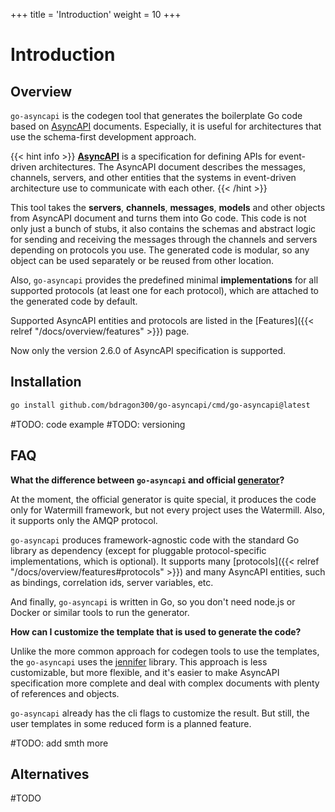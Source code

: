 +++
title = 'Introduction'
weight = 10
+++

# Introduction

## Overview

`go-asyncapi` is the codegen tool that generates the boilerplate Go code based on [AsyncAPI](https://www.asyncapi.com/) 
documents. Especially, it is useful for architectures that use the schema-first development approach.

{{< hint info >}}
**[AsyncAPI](https://www.asyncapi.com/)** is a specification for defining APIs for event-driven architectures. The 
AsyncAPI document describes the messages, channels, servers, and other entities that the systems in event-driven 
architecture use to communicate with each other.
{{< /hint >}}

This tool takes the **servers**, **channels**, **messages**, **models** and other objects from AsyncAPI document and 
turns them into Go code. This code is not only just a bunch of stubs, it also contains the schemas and abstract 
logic for sending and receiving the messages through the channels and servers depending on protocols you use. The 
generated code is modular, so any object can be used separately or be reused from other location.

Also, `go-asyncapi` provides the predefined minimal **implementations** for all supported protocols (at least one 
for each protocol), which are attached to the generated code by default.

Supported AsyncAPI entities and protocols are listed in the [Features]({{< relref "/docs/overview/features" >}}) page.

Now only the version 2.6.0 of AsyncAPI specification is supported.

## Installation

```bash
go install github.com/bdragon300/go-asyncapi/cmd/go-asyncapi@latest
```

#TODO: code example
#TODO: versioning

## FAQ

**What the difference between `go-asyncapi` and official [generator](https://github.com/asyncapi/generator)?**

At the moment, the official generator is quite special, it produces the code only for Watermill framework, but not every
project uses the Watermill. Also, it supports only the AMQP protocol.

`go-asyncapi` produces framework-agnostic code with the standard Go library as dependency (except for
pluggable protocol-specific implementations, which is optional). It supports many 
[protocols]({{< relref "/docs/overview/features#protocols" >}}) and many AsyncAPI entities, such as 
bindings, correlation ids, server variables, etc.

And finally, `go-asyncapi` is written in Go, so you don't need node.js or Docker or similar tools to run the generator.

**How can I customize the template that is used to generate the code?**

Unlike the more common approach for codegen tools to use the templates, the `go-asyncapi` uses the 
[jennifer](https://github.com/dave/jennifer) library. This approach is less customizable, but more
flexible, and it's easier to make AsyncAPI specification more complete and deal with complex documents with plenty 
of references and objects.

`go-asyncapi` already has the cli flags to customize the result. But still, the user templates in some reduced form 
is a planned feature.

#TODO: add smth more

## Alternatives

#TODO